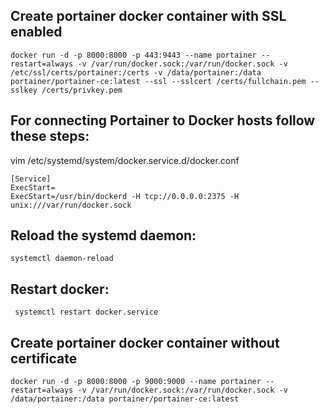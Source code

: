 ## Create portainer docker container with SSL enabled
```
docker run -d -p 8000:8000 -p 443:9443 --name portainer --restart=always -v /var/run/docker.sock:/var/run/docker.sock -v /etc/ssl/certs/portainer:/certs -v /data/portainer:/data portainer/portainer-ce:latest --ssl --sslcert /certs/fullchain.pem --sslkey /certs/privkey.pem
```
## For connecting Portainer to Docker hosts follow these steps:
vim /etc/systemd/system/docker.service.d/docker.conf
```
[Service]
ExecStart=
ExecStart=/usr/bin/dockerd -H tcp://0.0.0.0:2375 -H unix:///var/run/docker.sock
```
## Reload the systemd daemon:
```
systemctl daemon-reload
```
## Restart docker:
```
 systemctl restart docker.service
```
## Create portainer docker container without certificate
```
docker run -d -p 8000:8000 -p 9000:9000 --name portainer --restart=always -v /var/run/docker.sock:/var/run/docker.sock -v /data/portainer:/data portainer/portainer-ce:latest
```

